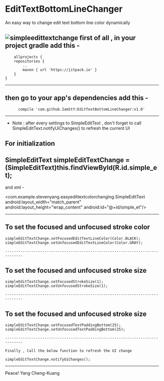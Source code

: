 # EditTextBottomLineChanger
An easy way to change edit text bottom line color dynamically

![simpleedittextchange](https://cloud.githubusercontent.com/assets/14084447/22911155/44ec7256-f299-11e6-8262-d1efac17cb64.gif)
first of all , in your project gradle
add this -
-------------------------------------------------------------------------------------------
		allprojects {
		repositories {
			..
			maven { url 'https://jitpack.io' }
		}
	}
-------------------------------------------------------------------------------------------
	
then go to your app's dependencies
add this -
-------------------------------------------------------------
	      compile 'com.github.IamStY:EditTextBottomLineChanger:v1.0'
-------------------------------------------------------------------------------------------

* Note : after every settings to SimpleEditText , don't forget to call  SimpleEditText.notifyUiChanges() to refresh the current UI




For initialization
-----------------------------------------------------------------------------------
  SimpleEditText simpleEditTextChange =(SimpleEditText)this.findViewById(R.id.simple_et);
   --------------------------------------------------------------------------------

   and xml -
   
 <com.example.stevenyang.easyedittextcolorchanging.SimpleEditText
    android:layout_width="match_parent"
    android:layout_height="wrap_content"
    android:id="@+id/simple_et"/>
		
--------------------------------------------------------------------------------
To set the focused and unfocused stroke color
-------------------------------------------------------------------------------
	simpleEditTextChange.setFocusedEditTextLineColor(Color.BLACK);
	simpleEditTextChange.setUnfocusedEditTextLineColor(Color.GRAY);
	
    ------------------------------------------------------------------------------
To set the focused and unfocused stroke size
-------------------------------------------------------------------------------
	simpleEditTextChange.setFocusedStrokeSize(1);
	simpleEditTextChange.setUnfocusedStrokeSize(1);
	
    ------------------------------------------------------------------------------
To set the focused and unfocused stroke size
-------------------------------------------------------------------------------
	simpleEditTextChange.setFocusedTextPaddingBottom(25);
	simpleEditTextChange.setUnfocusedTextPaddingBottom(25);
	
    ------------------------------------------------------------------------------

	Finally , Call the below function to refresh the UI change
	
	simpleEditTextChange.notifyUiChanges();
	
	
		
---------------------------------------------------------------------------------





Peace!
                             Yang Cheng-Kuang